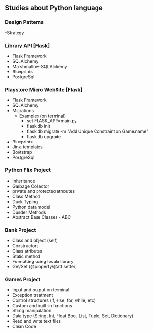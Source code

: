 ## Studies about Python language

### Design Patterns
-Strategy

### Library API [Flask]
- Flask Framework
- SQLAlchemy
- Marshmallow-SQLAlchemy
- Blueprints
- PostgreSql


### Playstore Micro WebSite [Flask]
- Flask Framework
- SQLAlchemy
- Migrations
    - Examples (on terminal)
        - set FLASK_APP=main.py
        - flask db init
        - flask db migrate -m "Add Unique Constraint on Game.name"
        - flask db upgrade
- Blueprints
- Jinja templates
- Bootstrap
- PostgreSql

### Python Flix Project
- Inheritance
- Garbage Collector
- private and protected atributes
- Class Method
- Duck Typing
- Python data model
- Dunder Methods
- Abstract Base Classes - ABC


### Bank Project
- Class and object (self)
- Constructors
- Class atributes
- Static method
- Formatting using locale library
- Get/Set (@property/@att.setter)


### Games Project
- Input and output on terminal
- Exception treatment
- Control structures (if, else, for, while, etc)
- Custom and built-in functions
- String manipulation
- Data type (String, Int, Float Bool, List, Tuple, Set, Dictionary)
- Read and write text files
- Clean Code

